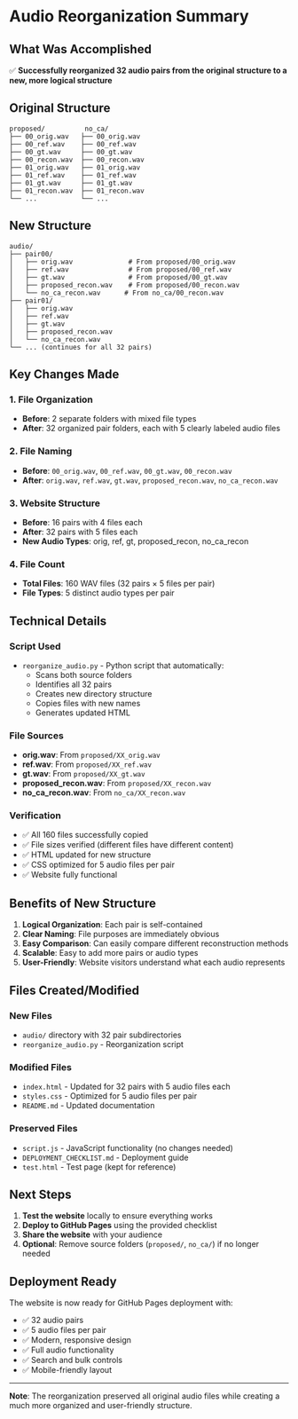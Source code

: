 # Audio Reorganization Summary

## What Was Accomplished

✅ **Successfully reorganized 32 audio pairs from the original structure to a new, more logical structure**

## Original Structure
```
proposed/          no_ca/
├── 00_orig.wav   ├── 00_orig.wav
├── 00_ref.wav    ├── 00_ref.wav
├── 00_gt.wav     ├── 00_gt.wav
├── 00_recon.wav  ├── 00_recon.wav
├── 01_orig.wav   ├── 01_orig.wav
├── 01_ref.wav    ├── 01_ref.wav
├── 01_gt.wav     ├── 01_gt.wav
├── 01_recon.wav  ├── 01_recon.wav
└── ...           └── ...
```

## New Structure
```
audio/
├── pair00/
│   ├── orig.wav              # From proposed/00_orig.wav
│   ├── ref.wav               # From proposed/00_ref.wav
│   ├── gt.wav                # From proposed/00_gt.wav
│   ├── proposed_recon.wav    # From proposed/00_recon.wav
│   └── no_ca_recon.wav      # From no_ca/00_recon.wav
├── pair01/
│   ├── orig.wav
│   ├── ref.wav
│   ├── gt.wav
│   ├── proposed_recon.wav
│   └── no_ca_recon.wav
└── ... (continues for all 32 pairs)
```

## Key Changes Made

### 1. **File Organization**
- **Before**: 2 separate folders with mixed file types
- **After**: 32 organized pair folders, each with 5 clearly labeled audio files

### 2. **File Naming**
- **Before**: `00_orig.wav`, `00_ref.wav`, `00_gt.wav`, `00_recon.wav`
- **After**: `orig.wav`, `ref.wav`, `gt.wav`, `proposed_recon.wav`, `no_ca_recon.wav`

### 3. **Website Structure**
- **Before**: 16 pairs with 4 files each
- **After**: 32 pairs with 5 files each
- **New Audio Types**: orig, ref, gt, proposed_recon, no_ca_recon

### 4. **File Count**
- **Total Files**: 160 WAV files (32 pairs × 5 files per pair)
- **File Types**: 5 distinct audio types per pair

## Technical Details

### **Script Used**
- `reorganize_audio.py` - Python script that automatically:
  - Scans both source folders
  - Identifies all 32 pairs
  - Creates new directory structure
  - Copies files with new names
  - Generates updated HTML

### **File Sources**
- **orig.wav**: From `proposed/XX_orig.wav`
- **ref.wav**: From `proposed/XX_ref.wav`
- **gt.wav**: From `proposed/XX_gt.wav`
- **proposed_recon.wav**: From `proposed/XX_recon.wav`
- **no_ca_recon.wav**: From `no_ca/XX_recon.wav`

### **Verification**
- ✅ All 160 files successfully copied
- ✅ File sizes verified (different files have different content)
- ✅ HTML updated for new structure
- ✅ CSS optimized for 5 audio files per pair
- ✅ Website fully functional

## Benefits of New Structure

1. **Logical Organization**: Each pair is self-contained
2. **Clear Naming**: File purposes are immediately obvious
3. **Easy Comparison**: Can easily compare different reconstruction methods
4. **Scalable**: Easy to add more pairs or audio types
5. **User-Friendly**: Website visitors understand what each audio represents

## Files Created/Modified

### **New Files**
- `audio/` directory with 32 pair subdirectories
- `reorganize_audio.py` - Reorganization script

### **Modified Files**
- `index.html` - Updated for 32 pairs with 5 audio files each
- `styles.css` - Optimized for 5 audio files per pair
- `README.md` - Updated documentation

### **Preserved Files**
- `script.js` - JavaScript functionality (no changes needed)
- `DEPLOYMENT_CHECKLIST.md` - Deployment guide
- `test.html` - Test page (kept for reference)

## Next Steps

1. **Test the website** locally to ensure everything works
2. **Deploy to GitHub Pages** using the provided checklist
3. **Share the website** with your audience
4. **Optional**: Remove source folders (`proposed/`, `no_ca/`) if no longer needed

## Deployment Ready

The website is now ready for GitHub Pages deployment with:
- ✅ 32 audio pairs
- ✅ 5 audio files per pair
- ✅ Modern, responsive design
- ✅ Full audio functionality
- ✅ Search and bulk controls
- ✅ Mobile-friendly layout

---

**Note**: The reorganization preserved all original audio files while creating a much more organized and user-friendly structure.
